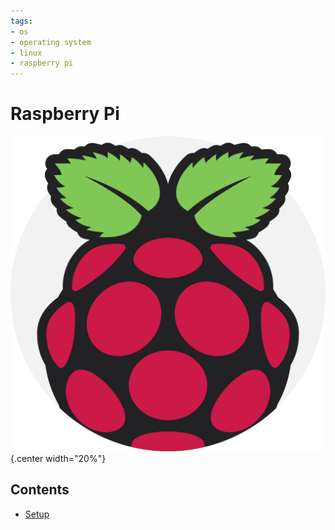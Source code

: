 ```yaml
---
tags:
- os
- operating system
- linux
- raspberry pi
---
```

# Raspberry Pi

![](img/logo.svg){.center width="20%"}

## Contents

- [Setup](setup.md)
